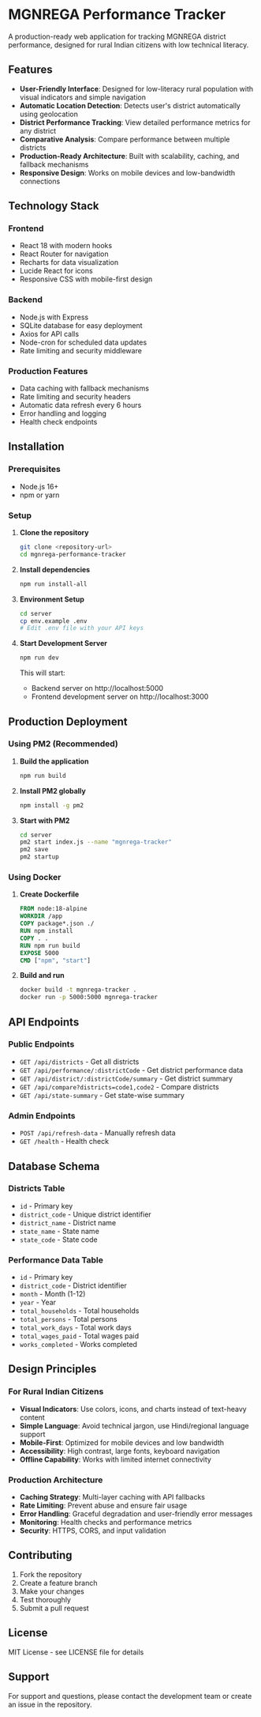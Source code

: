 # MGNREGA Performance Tracker

A production-ready web application for tracking MGNREGA district performance, designed for rural Indian citizens with low technical literacy.

## Features

- **User-Friendly Interface**: Designed for low-literacy rural population with visual indicators and simple navigation
- **Automatic Location Detection**: Detects user's district automatically using geolocation
- **District Performance Tracking**: View detailed performance metrics for any district
- **Comparative Analysis**: Compare performance between multiple districts
- **Production-Ready Architecture**: Built with scalability, caching, and fallback mechanisms
- **Responsive Design**: Works on mobile devices and low-bandwidth connections

## Technology Stack

### Frontend
- React 18 with modern hooks
- React Router for navigation
- Recharts for data visualization
- Lucide React for icons
- Responsive CSS with mobile-first design

### Backend
- Node.js with Express
- SQLite database for easy deployment
- Axios for API calls
- Node-cron for scheduled data updates
- Rate limiting and security middleware

### Production Features
- Data caching with fallback mechanisms
- Rate limiting and security headers
- Automatic data refresh every 6 hours
- Error handling and logging
- Health check endpoints

## Installation

### Prerequisites
- Node.js 16+ 
- npm or yarn

### Setup

1. **Clone the repository**
   ```bash
   git clone <repository-url>
   cd mgnrega-performance-tracker
   ```

2. **Install dependencies**
   ```bash
   npm run install-all
   ```

3. **Environment Setup**
   ```bash
   cd server
   cp env.example .env
   # Edit .env file with your API keys
   ```

4. **Start Development Server**
   ```bash
   npm run dev
   ```

   This will start:
   - Backend server on http://localhost:5000
   - Frontend development server on http://localhost:3000

## Production Deployment

### Using PM2 (Recommended)

1. **Build the application**
   ```bash
   npm run build
   ```

2. **Install PM2 globally**
   ```bash
   npm install -g pm2
   ```

3. **Start with PM2**
   ```bash
   cd server
   pm2 start index.js --name "mgnrega-tracker"
   pm2 save
   pm2 startup
   ```

### Using Docker

1. **Create Dockerfile**
   ```dockerfile
   FROM node:18-alpine
   WORKDIR /app
   COPY package*.json ./
   RUN npm install
   COPY . .
   RUN npm run build
   EXPOSE 5000
   CMD ["npm", "start"]
   ```

2. **Build and run**
   ```bash
   docker build -t mgnrega-tracker .
   docker run -p 5000:5000 mgnrega-tracker
   ```

## API Endpoints

### Public Endpoints
- `GET /api/districts` - Get all districts
- `GET /api/performance/:districtCode` - Get district performance data
- `GET /api/district/:districtCode/summary` - Get district summary
- `GET /api/compare?districts=code1,code2` - Compare districts
- `GET /api/state-summary` - Get state-wise summary

### Admin Endpoints
- `POST /api/refresh-data` - Manually refresh data
- `GET /health` - Health check

## Database Schema

### Districts Table
- `id` - Primary key
- `district_code` - Unique district identifier
- `district_name` - District name
- `state_name` - State name
- `state_code` - State code

### Performance Data Table
- `id` - Primary key
- `district_code` - District identifier
- `month` - Month (1-12)
- `year` - Year
- `total_households` - Total households
- `total_persons` - Total persons
- `total_work_days` - Total work days
- `total_wages_paid` - Total wages paid
- `works_completed` - Works completed

## Design Principles

### For Rural Indian Citizens
- **Visual Indicators**: Use colors, icons, and charts instead of text-heavy content
- **Simple Language**: Avoid technical jargon, use Hindi/regional language support
- **Mobile-First**: Optimized for mobile devices and low bandwidth
- **Accessibility**: High contrast, large fonts, keyboard navigation
- **Offline Capability**: Works with limited internet connectivity

### Production Architecture
- **Caching Strategy**: Multi-layer caching with API fallbacks
- **Rate Limiting**: Prevent abuse and ensure fair usage
- **Error Handling**: Graceful degradation and user-friendly error messages
- **Monitoring**: Health checks and performance metrics
- **Security**: HTTPS, CORS, and input validation

## Contributing

1. Fork the repository
2. Create a feature branch
3. Make your changes
4. Test thoroughly
5. Submit a pull request

## License

MIT License - see LICENSE file for details

## Support

For support and questions, please contact the development team or create an issue in the repository.
